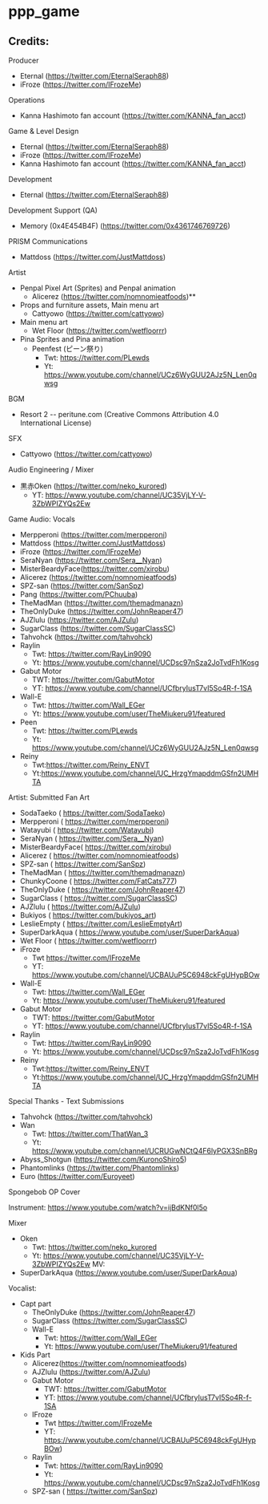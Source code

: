 # ppp_game

## Credits:

Producer
* Eternal (https://twitter.com/EternalSeraph88)
* iFroze (https://twitter.com/IFrozeMe)

Operations
* Kanna Hashimoto fan account (https://twitter.com/KANNA_fan_acct)
 
Game & Level Design
* Eternal (https://twitter.com/EternalSeraph88)
* iFroze (https://twitter.com/IFrozeMe)
* Kanna Hashimoto fan account (https://twitter.com/KANNA_fan_acct)

Development
* Eternal (https://twitter.com/EternalSeraph88)
 
Development Support (QA)
* Memory (0x4E454B4F) (https://twitter.com/0x4361746769726)

PRISM Communications
* Mattdoss (https://twitter.com/JustMattdoss)

Artist
* Penpal Pixel Art (Sprites) and Penpal animation
	* Alicerez (https://twitter.com/nomnomieatfoods)**
* Props and furniture assets, Main menu art 
	* Cattyowo (https://twitter.com/cattyowo)
* Main menu art 
	* Wet Floor (https://twitter.com/wetfloorrr)
* Pina Sprites and Pina animation
	* Peenfest (ピーン祭り)
		* Twt: https://twitter.com/PLewds
		* Yt: https://www.youtube.com/channel/UCz6WyGUU2AJz5N_Len0qwsg
 
BGM
* Resort 2 -- peritune.com (Creative Commons Attribution 4.0 International License)

SFX
* Cattyowo (https://twitter.com/cattyowo)
 

Audio Engineering / Mixer
* 黒赤Oken (https://twitter.com/neko_kurored)
	* YT: https://www.youtube.com/channel/UC35VjLY-V-3ZbWPIZYQs2Ew

Game Audio: Vocals
* Merpperoni (https://twitter.com/merpperoni)
* Mattdoss (https://twitter.com/JustMattdoss)
* iFroze (https://twitter.com/IFrozeMe)
* SeraNyan (https://twitter.com/Sera__Nyan)
* MisterBeardyFace(https://twitter.com/xirobu)
* Alicerez (https://twitter.com/nomnomieatfoods)
* SPZ-san (https://twitter.com/SanSpz)
* Pang (https://twitter.com/PChuuba)
* TheMadMan (https://twitter.com/themadmanazn)
* TheOnlyDuke (https://twitter.com/JohnReaper47)
* AJZlulu (https://twitter.com/AJZulu)
* SugarClass (https://twitter.com/SugarClassSC)
* Tahvohck (https://twitter.com/tahvohck)
* Raylin
	* Twt: https://twitter.com/RayLin9090
	* Yt: https://www.youtube.com/channel/UCDsc97nSza2JoTvdFh1Kosg
* Gabut Motor
	* TWT: https://twitter.com/GabutMotor
	* YT: https://www.youtube.com/channel/UCfbryIusT7vI5So4R-f-1SA
* Wall-E 
	* Twt: https://twitter.com/Wall_EGer
	* Yt: https://www.youtube.com/user/TheMiukeru91/featured
* Peen
	* Twt: https://twitter.com/PLewds
	* Yt: https://www.youtube.com/channel/UCz6WyGUU2AJz5N_Len0qwsg
* Reiny
	* Twt:https://twitter.com/Reiny_ENVT
	* Yt:https://www.youtube.com/channel/UC_HrzgYmapddmGSfn2UMHTA

 
Artist: Submitted Fan Art
* SodaTaeko ( https://twitter.com/SodaTaeko)
* Merpperoni ( https://twitter.com/merpperoni)
* Watayubi ( https://twitter.com/Watayubi)
* SeraNyan ( https://twitter.com/Sera__Nyan)
* MisterBeardyFace( https://twitter.com/xirobu)
* Alicerez ( https://twitter.com/nomnomieatfoods)
* SPZ-san ( https://twitter.com/SanSpz)
* TheMadMan ( https://twitter.com/themadmanazn)
* ChunkyCoone ( https://twitter.com/FatCats777)
* TheOnlyDuke ( https://twitter.com/JohnReaper47)
* SugarClass ( https://twitter.com/SugarClassSC)
* AJZlulu ( https://twitter.com/AJZulu)
* Bukiyos ( https://twitter.com/bukiyos_art)
* LeslieEmpty ( https://twitter.com/LeslieEmptyArt)
* SuperDarkAqua ( https://www.youtube.com/user/SuperDarkAqua)
* Wet Floor ( https://twitter.com/wetfloorrr)
* iFroze
	* Twt https://twitter.com/IFrozeMe 
	* YT: https://www.youtube.com/channel/UCBAUuP5C6948ckFgUHypBOw
* Wall-E
	* Twt: https://twitter.com/Wall_EGer
	* Yt: https://www.youtube.com/user/TheMiukeru91/featured
* Gabut Motor
	* TWT: https://twitter.com/GabutMotor
	* YT: https://www.youtube.com/channel/UCfbryIusT7vI5So4R-f-1SA
* Raylin
	* Twt: https://twitter.com/RayLin9090
	* Yt: https://www.youtube.com/channel/UCDsc97nSza2JoTvdFh1Kosg
* Reiny
	* Twt:https://twitter.com/Reiny_ENVT
	* Yt:https://www.youtube.com/channel/UC_HrzgYmapddmGSfn2UMHTA
 
Special Thanks - Text Submissions
* Tahvohck (https://twitter.com/tahvohck)
* Wan
	* Twt: https://twitter.com/ThatWan_3
	* Yt: https://www.youtube.com/channel/UCRUGwNCtQ4F6lyPGX3SnBRg
* Abyss_Shotgun (https://twitter.com/KuronoShiro5)
* Phantomlinks (https://twitter.com/Phantomlinks)
* Euro (https://twitter.com/Euroyeet)
 
Spongebob OP Cover

Instrument: https://www.youtube.com/watch?v=ijBdKNf0l5o

Mixer
* Oken
	* Twt: https://twitter.com/neko_kurored
	* Yt: https://www.youtube.com/channel/UC35VjLY-V-3ZbWPIZYQs2Ew
MV: 
* SuperDarkAqua (https://www.youtube.com/user/SuperDarkAqua)

Vocalist:
* Capt part
	* TheOnlyDuke (https://twitter.com/JohnReaper47)
	* SugarClass (https://twitter.com/SugarClassSC)
	* Wall-E
		* Twt: https://twitter.com/Wall_EGer
		* Yt: https://www.youtube.com/user/TheMiukeru91/featured
* Kids Part
	* Alicerez(https://twitter.com/nomnomieatfoods)
	* AJZlulu (https://twitter.com/AJZulu)
	* Gabut Motor
		* TWT: https://twitter.com/GabutMotor
		* YT: https://www.youtube.com/channel/UCfbryIusT7vI5So4R-f-1SA
	* IFroze
		* Twt https://twitter.com/IFrozeMe 
		* YT: https://www.youtube.com/channel/UCBAUuP5C6948ckFgUHypBOw)
	* Raylin
		* Twt: https://twitter.com/RayLin9090
		* Yt: https://www.youtube.com/channel/UCDsc97nSza2JoTvdFh1Kosg
	* SPZ-san ( https://twitter.com/SanSpz)
